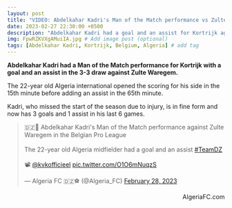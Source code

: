 ```yaml
---
layout: post
title: "VIDEO: Abdelkahar Kadri's Man of the Match performance vs Zulte Waregem"
date: 2023-02-27 22:30:00 +0500
description: "Abdelkahar Kadri had a goal and an assist for Kortrijk against Zulte Waregem" # Add post description (optional)
img: FpwRZKVXgAMuiIA.jpg # Add image post (optional)
tags: [Abdelkahar Kadri, Kortrijk, Belgium, Algeria] # add tag
---
```

**Abdelkahar Kadri had a Man of the Match performance for Kortrijk with a goal and an assist in the 3-3 draw against Zulte Waregem.**

The 22-year old Algeria international opened the scoring for his side in the 15th minute before adding an assist in the 65th minute.

Kadri, who missed the start of the season due to injury, is in fine form and now has 3 goals and 1 assist in his last 6 games. 

<blockquote class="twitter-tweet"><p lang="en" dir="ltr">🇩🇿🦊 Abdelkahar Kadri&#39;s Man of the Match performance against Zulte Waregem in the Belgian Pro League<br><br>The 22-year old Algeria midfielder had a goal and an assist <a href="https://twitter.com/hashtag/TeamDZ?src=hash&amp;ref_src=twsrc%5Etfw">#TeamDZ</a> <br><br>📽️ <a href="https://twitter.com/kvkofficieel?ref_src=twsrc%5Etfw">@kvkofficieel</a> <a href="https://t.co/O1O6mNuqzS">pic.twitter.com/O1O6mNuqzS</a></p>&mdash; Algeria FC 🇩🇿⚽️ (@Algeria_FC) <a href="https://twitter.com/Algeria_FC/status/1630387044668129282?ref_src=twsrc%5Etfw">February 28, 2023</a></blockquote> <script async src="https://platform.twitter.com/widgets.js" charset="utf-8"></script>

<p style="text-align:right">AlgeriaFC.com</p>
